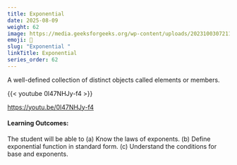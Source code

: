 ```yaml
---
title: Exponential                       
date: 2025-08-09
weight: 62
image: https://media.geeksforgeeks.org/wp-content/uploads/20231003072114/One-to-one-function-1.png
emoji: 🧮
slug: "Exponential "
linkTitle: Exponential   
series_order: 62
---
```


A well-defined collection of distinct objects called elements or members.

{{< youtube 0l47NHJy-f4 >}}

https://youtu.be/0l47NHJy-f4

#### Learning Outcomes:

The student will be able to
(a) Know the laws of exponents.
(b) Define exponential function in standard form.
(c) Understand the conditions for base and exponents.